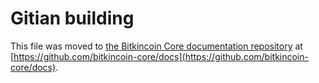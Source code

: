 Gitian building
================

This file was moved to [the Bitkincoin Core documentation repository](https://github.com/bitkincoin-core/docs/blob/master/gitian-building.md) at [https://github.com/bitkincoin-core/docs](https://github.com/bitkincoin-core/docs).

